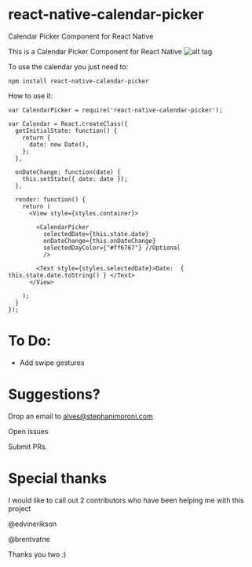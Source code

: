 # react-native-calendar-picker
Calendar Picker Component for React Native


This is a Calendar Picker Component for React Native
![alt tag](https://raw.github.com/stephy/CalendarPicker/master/calendarPicker.gif)

To use the calendar you just need to:

	npm install react-native-calendar-picker

How to use it:

	var CalendarPicker = require('react-native-calendar-picker');

	var Calendar = React.createClass({
	  getInitialState: function() {
	    return {
	      date: new Date(),
	    };
	  },

	  onDateChange: function(date) {
	    this.setState({ date: date });
	  },

	  render: function() {
	    return (
	      <View style={styles.container}>
	      
	        <CalendarPicker 
	          selectedDate={this.state.date}
	          onDateChange={this.onDateChange}
	          selectedDayColor={"#ff6767"} //Optional
	          /> 

	        <Text style={styles.selectedDate}>Date:  { this.state.date.toString() } </Text>
	      </View>
	      
	    );
	  }
	});


# To Do:

- Add swipe gestures


# Suggestions?

Drop an email to alves@stephanimoroni.com

Open issues

Submit PRs.


# Special thanks

I would like to call out 2 contributors who have been helping me with this project

@edvinerikson

@brentvatne

Thanks you two :)
